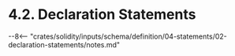<!-- This file is generated automatically by infrastructure scripts. Please don't edit by hand. -->

# 4.2. Declaration Statements

--8<-- "crates/solidity/inputs/schema/definition/04-statements/02-declaration-statements/notes.md"

